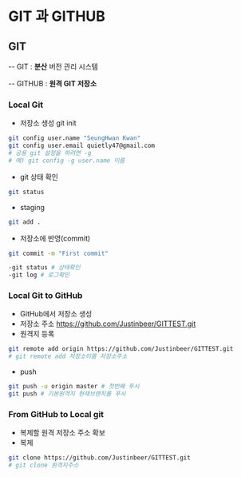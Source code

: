 # GIT 과 GITHUB

## GIT

-- GIT : **분산** 버전 관리 시스템

-- GITHUB :  **원격 GIT 저장소**

### Local Git
- 저장소 생성 git init
``` bash
git config user.name "SeungHwan Kwan"
git config user.email quietly47@gmail.com
# 공용 git 설정을 하려면 -g
# 예) git config -g user.name 이름
```

- git 상태 확인
``` bash
git status
```
- staging
```bash
git add .
```

- 저장소에 반영(commit)
```bash
git commit -m "First commit"
```
```bash
-git status # 상태확인
-git log # 로그확인
``` 

### Local Git to GitHub
- GitHub에서 저장소 생성
- 저장소 주소
    https://github.com/Justinbeer/GITTEST.git
- 원격지 등록
```bash
git remote add origin https://github.com/Justinbeer/GITTEST.git
# git remote add 저장소이름 저장소주소
```
- push
```bash
git push -u origin master # 첫번째 푸시
git push # 기본원격지 현재브랜치를 푸시
```

### From GitHub to Local git
- 복제할 원격 저장소 주소 확보
- 복제
```bash
git clone https://github.com/Justinbeer/GITTEST.git
# git clone 원격지주소
```